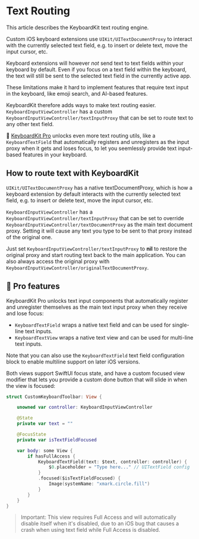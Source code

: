# Text Routing

This article describes the KeyboardKit text routing engine.

Custom iOS keyboard extensions use ``UIKit/UITextDocumentProxy`` to interact with the currently selected text field, e.g. to insert or delete text, move the input cursor, etc.

Keyboard extensions will however *not* send text to text fields *within* your keyboard by default. Even if you focus on a text field within the keyboard, the text will still be sent to the selected text field in the currently active app.

These limitations make it hard to implement features that require text input in the keyboard, like emoji search, and AI-based features.

KeyboardKit therefore adds ways to make text routing easier. ``KeyboardInputViewController`` has a custom ``KeyboardInputViewController/textInputProxy`` that can be set to route text to any other text field.

👑 [KeyboardKit Pro][Pro] unlocks even more text routing utils, like a ``KeyboardTextField`` that automatically registers and unregisters as the input proxy when it gets and loses focus, to let you seemlessly provide text input-based features in your keyboard.



## How to route text with KeyboardKit

``UIKit/UITextDocumentProxy`` has a native textDocumentProxy, which is how a keyboard extension by default interacts with the currently selected text field, e.g. to insert or delete text, move the input cursor, etc.

``KeyboardInputViewController`` has a ``KeyboardInputViewController/textInputProxy`` that can be set to override ``KeyboardInputViewController/textDocumentProxy`` as the main text document proxy. Setting it will cause any text you type to be sent to that proxy instead of the original one. 

Just set ``KeyboardInputViewController/textInputProxy`` to **nil** to restore the original proxy and start routing text back to the main application. You can also always access the original proxy with ``KeyboardInputViewController/originalTextDocumentProxy``.  



## 👑 Pro features

KeyboardKit Pro unlocks text input components that automatically register and unregister themselves as the main text input proxy when they receive and lose focus:

* ``KeyboardTextField`` wraps a native text field and can be used for single-line text inputs.
* ``KeyboardTextView`` wraps a native text view and can be used for multi-line text inputs.

Note that you can also use the ``KeyboardTextField`` text field configuration block to enable multiline support on later iOS versions.

Both views support SwiftUI focus state, and have a custom focused view modifier that lets you provide a custom done button that will slide in when the view is focused:

```swift
struct CustomKeyboardToolbar: View {

    unowned var controller: KeyboardInputViewController

    @State 
    private var text = ""

    @FocusState 
    private var isTextFieldFocused

    var body: some View {
        if hasFullAccess {
            KeyboardTextField(text: $text, controller: controller) {
                $0.placeholder = "Type here..." // UITextField config
            }
            .focused($isTextFieldFocused) {
                Image(systemName: "xmark.circle.fill")
            }
        }
    }
}
```

> Important: This view requires Full Access and will automatically disable itself when it's disabled, due to an iOS bug that causes a crash when using text field while Full Access is disabled. 




[Pro]: https://github.com/KeyboardKit/KeyboardKitPro
